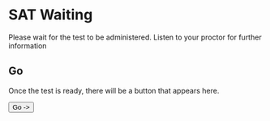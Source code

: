 # SAT Waiting

Please wait for the test to be administered. Listen to your proctor for further information

## Go

Once the test is ready, there will be a button that appears here.

<dl>
  <body>
    <button onclick="">
      Go ->
    </button>
  </body>
</dl>
